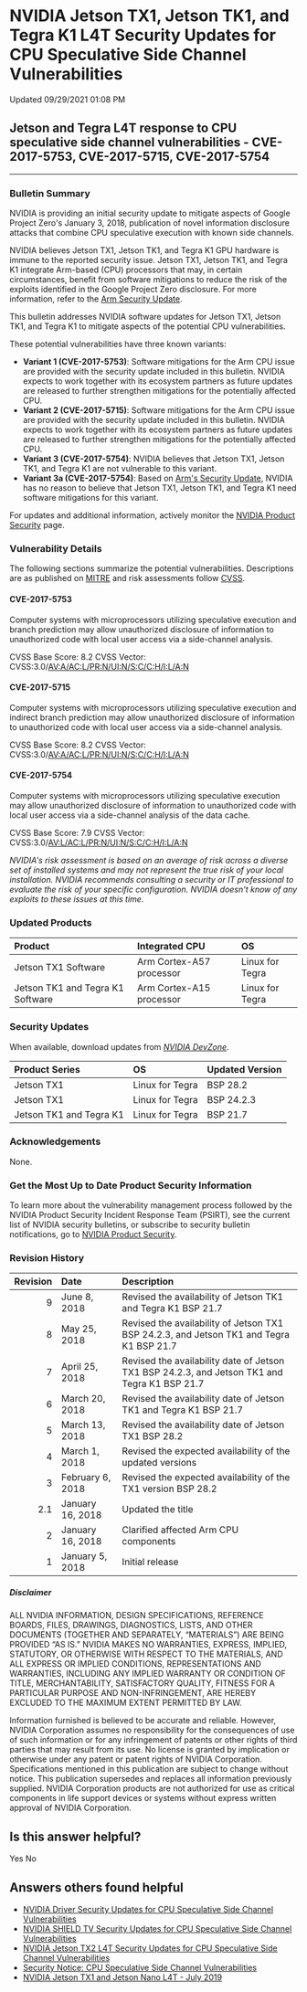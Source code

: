

 NVIDIA Jetson TX1, Jetson TK1, and Tegra K1 L4T Security Updates for CPU Speculative Side Channel Vulnerabilities
====================================================================================================================================




 Updated 09/29/2021 01:08 PM



Jetson and Tegra L4T response to CPU speculative side channel vulnerabilities - CVE-2017-5753, CVE-2017-5715, CVE-2017-5754
---------------------------------------------------------------------------------------------------------------------------

 



---




### Bulletin Summary


NVIDIA is providing an initial security update to mitigate aspects of Google Project Zero's January 3, 2018, publication of novel information disclosure attacks that combine CPU speculative execution with known side channels.


NVIDIA believes Jetson TX1, Jetson TK1, and Tegra K1 GPU hardware is immune to the reported security issue. Jetson TX1, Jetson TK1, and Tegra K1 integrate Arm-based (CPU) processors that may, in certain circumstances, benefit from software mitigations to reduce the risk of the exploits identified in the Google Project Zero disclosure. For more information, refer to the [Arm Security Update](https://developer.arm.com/support/security-update).


This bulletin addresses NVIDIA software updates for Jetson TX1, Jetson TK1, and Tegra K1 to mitigate aspects of the potential CPU vulnerabilities.


These potential vulnerabilities have three known variants:


* **Variant 1 (CVE-2017-5753)**: Software mitigations for the Arm CPU issue are provided with the security update included in this bulletin. NVIDIA expects to work together with its ecosystem partners as future updates are released to further strengthen mitigations for the potentially affected CPU.
* **Variant 2 (CVE-2017-5715)**: Software mitigations for the Arm CPU issue are provided with the security update included in this bulletin. NVIDIA expects to work together with its ecosystem partners as future updates are released to further strengthen mitigations for the potentially affected CPU.
* **Variant 3 (CVE-2017-5754)**: NVIDIA believes that Jetson TX1, Jetson TK1, and Tegra K1 are not vulnerable to this variant.
* **Variant 3a (CVE-2017-5754)**: Based on [Arm's Security Update](https://developer.arm.com/support/security-update), NVIDIA has no reason to believe that Jetson TX1, Jetson TK1, and Tegra K1 need software mitigations for this variant.


For updates and additional information, actively monitor the [NVIDIA Product Security](http://www.nvidia.com/security) page.


### Vulnerability Details


The following sections summarize the potential vulnerabilities. Descriptions are as published on [MITRE](https://cwe.mitre.org/) and risk assessments follow [CVSS](https://www.first.org/cvss/user-guide).


#### CVE-2017-5753


Computer systems with microprocessors utilizing speculative execution and branch prediction may allow unauthorized disclosure of information to unauthorized code with local user access via a side-channel analysis.


CVSS Base Score: 8.2 
CVSS Vector: CVSS:3.0/[AV:A/AC:L/PR:N/UI:N/S:C/C:H/I:L/A:N](https://nvd.nist.gov/vuln-metrics/cvss/v3-calculator?vector=AV:A/AC:L/PR:N/UI:N/S:C/C:H/I:L/A:N)


#### CVE-2017-5715


Computer systems with microprocessors utilizing speculative execution and indirect branch prediction may allow unauthorized disclosure of information to unauthorized code with local user access via a side-channel analysis.


CVSS Base Score: 8.2 
CVSS Vector: CVSS:3.0/[AV:A/AC:L/PR:N/UI:N/S:C/C:H/I:L/A:N](https://nvd.nist.gov/vuln-metrics/cvss/v3-calculator?vector=AV:A/AC:L/PR:N/UI:N/S:C/C:H/I:L/A:N)


#### CVE-2017-5754


Computer systems with microprocessors utilizing speculative execution may allow unauthorized disclosure of information to unauthorized code with local user access via a side-channel analysis of the data cache.


CVSS Base Score: 7.9 
CVSS Vector: CVSS:3.0/[AV:L/AC:L/PR:N/UI:N/S:C/C:H/I:L/A:N](https://nvd.nist.gov/vuln-metrics/cvss/v3-calculator?vector=AV:L/AC:L/PR:N/UI:N/S:C/C:H/I:L/A:N)


*NVIDIA's risk assessment is based on an average of risk across a diverse set of installed systems and may not represent the true risk of your local installation. NVIDIA recommends consulting a security or IT professional to evaluate the risk of your specific configuration. NVIDIA doesn't know of any exploits to these issues at this time.*


### Updated Products


| Product | Integrated CPU | OS |
|:---------------------------------|:-------------------------|:----------------|
| Jetson TX1 Software | Arm Cortex-A57 processor | Linux for Tegra |
| Jetson TK1 and Tegra K1 Software | Arm Cortex-A15 processor | Linux for Tegra |
### Security Updates


When available, download updates from [*NVIDIA DevZone*](https://developer.nvidia.com/embedded/downloads).


| Product Series | OS | Updated Version |
|:------------------------|:----------------|:------------------|
| Jetson TX1 | Linux for Tegra | BSP 28.2 |
| Jetson TX1 | Linux for Tegra | BSP 24.2.3 |
| Jetson TK1 and Tegra K1 | Linux for Tegra | BSP 21.7 |
### Acknowledgements


None.


### Get the Most Up to Date Product Security Information


To learn more about the vulnerability management process followed by the NVIDIA Product Security Incident Response Team (PSIRT), see the current list of NVIDIA security bulletins, or subscribe to security bulletin notifications, go to [NVIDIA Product Security](http://www.nvidia.com/product-security).


### Revision History


| Revision | Date | Description |
|-----------:|:-----------------|:---------------------------------------------------------------------------------------------|
| 9 | June 8, 2018 | Revised the availability of Jetson TK1 and Tegra K1 BSP 21.7 |
| 8 | May 25, 2018 | Revised the availability of Jetson TX1 BSP 24.2.3, and Jetson TK1 and Tegra K1 BSP 21.7 |
| 7 | April 25, 2018 | Revised the availability date of Jetson TX1 BSP 24.2.3, and Jetson TK1 and Tegra K1 BSP 21.7 |
| 6 | March 20, 2018 | Revised the availability date of Jetson TK1 and Tegra K1 BSP 21.7 |
| 5 | March 13, 2018 | Revised the availability date of Jetson TX1 BSP 28.2 |
| 4 | March 1, 2018 | Revised the expected availability of the updated versions |
| 3 | February 6, 2018 | Revised the expected availability of the TX1 version BSP 28.2 |
| 2.1 | January 16, 2018 | Updated the title |
| 2 | January 16, 2018 | Clarified affected Arm CPU components |
| 1 | January 5, 2018 | Initial release |
##### Disclaimer


ALL NVIDIA INFORMATION, DESIGN SPECIFICATIONS, REFERENCE BOARDS, FILES, DRAWINGS, DIAGNOSTICS, LISTS, AND OTHER DOCUMENTS (TOGETHER AND SEPARATELY, “MATERIALS”) ARE BEING PROVIDED “AS IS.” NVIDIA MAKES NO WARRANTIES, EXPRESS, IMPLIED, STATUTORY, OR OTHERWISE WITH RESPECT TO THE MATERIALS, AND ALL EXPRESS OR IMPLIED CONDITIONS, REPRESENTATIONS AND WARRANTIES, INCLUDING ANY IMPLIED WARRANTY OR CONDITION OF TITLE, MERCHANTABILITY, SATISFACTORY QUALITY, FITNESS FOR A PARTICULAR PURPOSE AND NON-INFRINGEMENT, ARE HEREBY EXCLUDED TO THE MAXIMUM EXTENT PERMITTED BY LAW.


Information furnished is believed to be accurate and reliable. However, NVIDIA Corporation assumes no responsibility for the consequences of use of such information or for any infringement of patents or other rights of third parties that may result from its use. No license is granted by implication or otherwise under any patent or patent rights of NVIDIA Corporation. Specifications mentioned in this publication are subject to change without notice. This publication supersedes and replaces all information previously supplied. NVIDIA Corporation products are not authorized for use as critical components in life support devices or systems without express written approval of NVIDIA Corporation.










Is this answer helpful?
-----------------------



Yes
No







Answers others found helpful
----------------------------


* [ NVIDIA Driver Security Updates for CPU Speculative Side Channel Vulnerabilities](/app/answers/detail/a_id/4611/related/1)
* [ NVIDIA SHIELD TV Security Updates for CPU Speculative Side Channel Vulnerabilities](/app/answers/detail/a_id/4613/related/1)
* [ NVIDIA Jetson TX2 L4T Security Updates for CPU Speculative Side Channel Vulnerabilities](/app/answers/detail/a_id/4617/related/1)
* [Security Notice: CPU Speculative Side Channel Vulnerabilities](/app/answers/detail/a_id/4609/related/1)
* [ NVIDIA Jetson TX1 and Jetson Nano L4T - July 2019](/app/answers/detail/a_id/4835/related/1)









